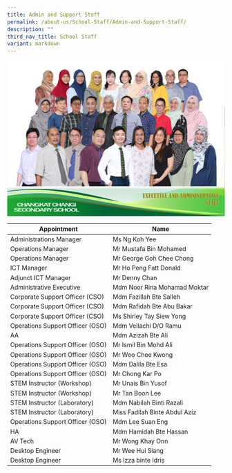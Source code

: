 ```yaml
---
title: Admin and Support Staff
permalink: /about-us/School-Staff/Admin-and-Support-Staff/
description: ""
third_nav_title: School Staff
variant: markdown
---
```

<center><img alt="centered image" src="/images/Dept%20Photo/EAS.jpg"></center>



| Appointment | Name | 
| -------- | -------- | 
| Administrations Manager    | Ms  Ng Koh Yee   | 
| Operations Manager     | Mr Mustafa Bin Mohamed  | 
| Operations Manager     | Mr George Goh Chee Chong  | 
| ICT Manager    | Mr Ho Peng Fatt Donald    | 
| Adjunct ICT Manager     | Mr Denny Chan    |
| Administrative Executive    | Mdm Noor Rina Mohamad Moktar     | 
| Corporate Support Officer (CSO)     | Mdm Fazillah Bte Salleh     | 
| Corporate Support Officer (CSO)     | Mdm Rafidah Bte Abu Bakar    | 
| Corporate Support Officer (CSO)    | Ms Shirley Tay Siew Yong     | 
| Operations Support Officer (OSO)     | Mdm Vellachi D/O Ramu   | 
| AA     | Mdm Azizah Bte Ali    | 
| Operations Support Officer (OSO)     | Mr Ismil Bin Mohd Ali    |
| Operations Support Officer (OSO)      | Mr Woo Chee Kwong   |
| Operations Support Officer (OSO)      | Mdm Dalila Bte Esa     |
| Operations Support Officer (OSO)      | Mr Chong Kar Po     |
| STEM Instructor (Workshop)     | Mr Unais Bin Yusof    |
| STEM Instructor (Workshop)     | Mr Tan Boon Lee    |
| STEM Instructor (Laboratory)    | Mdm Nabilah Binti Razali   |
| STEM Instructor (Laboratory)     | Miss Fadilah Binte Abdul Aziz    |
| Operations Support Officer (OSO)      | Mdm Lee Suan Eng    |
| HA    | Mdm Hamidah Bte Hassan    |
| AV Tech     | Mr Wong Khay Onn    |
| Desktop Engineer     | Mr Wee Hui Siang    |
| Desktop Engineer     | Ms Izza binte Idris    |